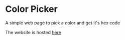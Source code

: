 # Color Picker

A simple web page to pick a color and get it's hex code

The website is hosted <a href="https://sparshsingh21.github.io/colorpicker" target="_blank">here</a>
